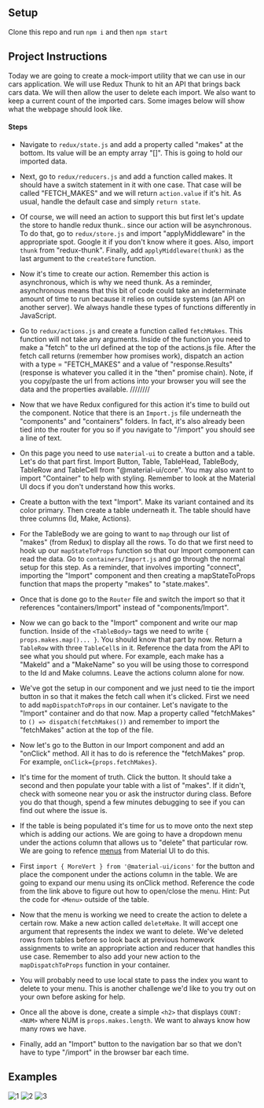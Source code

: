 ## Setup

Clone this repo and run `npm i` and then `npm start`

## Project Instructions

Today we are going to create a mock-import utility that we can use in our cars application. We will use Redux Thunk to hit an API that brings back cars data. We will then allow the user to delete each import. We also want to keep a current count of the imported cars. Some images below will show what the webpage should look like.

#### Steps

* Navigate to `redux/state.js` and add a property called "makes" at the bottom. Its value will be an empty array "[]". This is going to hold our imported data.

* Next, go to `redux/reducers.js` and add a function called makes. It should have a switch statement in it with one case. That case will be called "FETCH_MAKES" and we will return `action.value` if it's hit. As usual, handle the default case and simply `return state`.

* Of course, we will need an action to support this but first let's update the store to handle redux thunk.. since our action will be asynchronous. To do that, go to `redux/store.js` and import "applyMiddleware" in the appropriate spot. Google it if you don't know where it goes. Also, import `thunk` from "redux-thunk". Finally, add `applyMiddleware(thunk)` as the last argument to the `createStore` function.

* Now it's time to create our action. Remember this action is asynchronous, which is why we need thunk. As a reminder, asynchronous means that this bit of code could take an indeterminate amount of time to run because it relies on outside systems (an API on another server). We always handle these types of functions differently in JavaScript.

* Go to `redux/actions.js` and create a function called `fetchMakes`. This function will not take any arguments. Inside of the function you need to make a "fetch" to the url defined at the top of the actions.js file. After the fetch call returns (remember how promises work), dispatch an action with a type = "FETCH_MAKES" and a value of "response.Results" (response is whatever you called it in the "then" promise chain). Note, if you copy/paste the url from actions into your browser you will see the data and the properties available.
////////
* Now that we have Redux configured for this action it's time to build out the component. Notice that there is an `Import.js` file underneath the "components" and "containers" folders. In fact, it's also already been tied into the router for you so if you navigate to "/import" you should see a line of text.

* On this page you need to use `material-ui` to create a button and a table. Let's do that part first. Import Button, Table, TableHead, TableBody, TableRow and TableCell from "@material-ui/core". You may also want to import "Container" to help with styling. Remember to look at the Material UI docs if you don't understand how this works. 

* Create a button with the text "Import". Make its variant contained and its color primary. Then create a table underneath it. The table should have three columns (Id, Make, Actions).

* For the TableBody we are going to want to `map` through our list of "makes" (from Redux) to display all the rows. To do that we first need to hook up our `mapStateToProps` function so that our Import component can read the data. Go to `containers/Import.js` and go through the normal setup for this step. As a reminder, that involves importing "connect", importing the "Import" component and then creating a mapStateToProps function that maps the property "makes" to "state.makes".

* Once that is done go to the `Router` file and switch the import so that it references "containers/Import" instead of "components/Import".

* Now we can go back to the "Import" component and write our map function. Inside of the `<TableBody>` tags we need to write `{ props.makes.map()... }`. You should know that part by now. Return a `TableRow` with three `TableCell`s in it. Reference the data from the API to see what you should put where. For example, each make has a "MakeId" and a "MakeName" so you will be using those to correspond to the Id and Make columns. Leave the actions column alone for now.

* We've got the setup in our component and we just need to tie the import button in so that it makes the fetch call when it's clicked. First we need to add `mapDispatchToProps` in our container. Let's navigate to the "Import" container and do that now. Map a property called "fetchMakes" to `() => dispatch(fetchMakes())` and remember to import the "fetchMakes" action at the top of the file.

* Now let's go to the Button in our Import component and add an "onClick" method. All it has to do is reference the "fetchMakes" prop. For example, `onClick={props.fetchMakes}`.

* It's time for the moment of truth. Click the button. It should take a second and then populate your table with a list of "makes". If it didn't, check with someone near you or ask the instructor during class. Before you do that though, spend a few minutes debugging to see if you can find out where the issue is.

* If the table is being populated it's time for us to move onto the next step which is adding our actions. We are going to have a dropdown menu under the actions column that allows us to "delete" that particular row. We are going to refence [menus](https://material-ui.com/components/menus/) from Material UI to do this. 

* First `import { MoreVert } from '@material-ui/icons'` for the button and place the <MoreVert> component under the actions column in the table. We are going to expand our menu using its onClick method. Reference the code from the link above to figure out how to open/close the menu. Hint: Put the code for `<Menu>` outside of the table.

* Now that the menu is working we need to create the action to delete a certain row. Make a new action called `deleteMake`. It will accept one argument that represents the index we want to delete. We've deleted rows from tables before so look back at previous homework assignments to write an appropriate action and reducer that handles this use case. Remember to also add your new action to the `mapDispatchToProps` function in your container.

* You will probably need to use local state to pass the index you want to delete to your menu. This is another challenge we'd like to you try out on your own before asking for help. 

* Once all the above is done, create a simple `<h2>` that displays `COUNT: <NUM>` where NUM is `props.makes.length`. We want to always know how many rows we have.

* Finally, add an "Import" button to the navigation bar so that we don't have to type "/import" in the browser bar each time.

## Examples

![1](./images/411_wk6_1-1.png)
![2](./images/411_wk6_1-2.png)
![3](./images/411_wk6_1-3.png)
